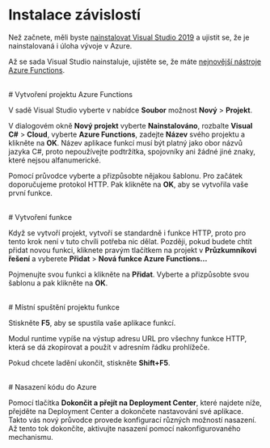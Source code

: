# Instalace závislostí

Než začnete, měli byste [nainstalovat Visual Studio 2019](https://go.microsoft.com/fwlink/?linkid=2016389) a ujistit se, že je nainstalovaná i úloha vývoje v Azure.

Až se sada Visual Studio nainstaluje, ujistěte se, že máte [nejnovější nástroje Azure Functions](https://go.microsoft.com/fwlink/?linkid=2016394).

<br/>
# Vytvoření projektu Azure Functions

V sadě Visual Studio vyberte v nabídce **Soubor** možnost **Nový** > **Projekt**.

V dialogovém okně **Nový projekt** vyberte **Nainstalováno**, rozbalte **Visual C#** > **Cloud**, vyberte **Azure Functions**, zadejte **Název** svého projektu a klikněte na **OK**. Název aplikace funkcí musí být platný jako obor názvů jazyka C#, proto nepoužívejte podtržítka, spojovníky ani žádné jiné znaky, které nejsou alfanumerické.

Pomocí průvodce vyberte a přizpůsobte nějakou šablonu. Pro začátek doporučujeme protokol HTTP. Pak klikněte na **OK**, aby se vytvořila vaše první funkce.

<br/>
# Vytvoření funkce

Když se vytvoří projekt, vytvoří se standardně i funkce HTTP, proto pro tento krok není v tuto chvíli potřeba nic dělat. Později, pokud budete chtít přidat novou funkci, kliknete pravým tlačítkem na projekt v **Průzkumníkovi řešení** a vyberete **Přidat** > **Nová funkce Azure Functions...**

Pojmenujte svou funkci a klikněte na **Přidat**. Vyberte a přizpůsobte svou šablonu a pak klikněte na **OK**.

<br/>
# Místní spuštění projektu funkce

Stiskněte **F5**, aby se spustila vaše aplikace funkcí.

Modul runtime vypíše na výstup adresu URL pro všechny funkce HTTP, která se dá zkopírovat a použít v adresním řádku prohlížeče.

Pokud chcete ladění ukončit, stiskněte **Shift+F5**.

<br/>
# Nasazení kódu do Azure

Pomocí tlačítka **Dokončit a přejít na Deployment Center**, které najdete níže, přejděte na Deployment Center a dokončete nastavování své aplikace. Takto vás nový průvodce provede konfigurací různých možností nasazení. Až tento tok dokončíte, aktivujte nasazení pomocí nakonfigurovaného mechanismu.
